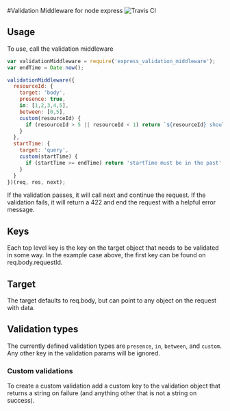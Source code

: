 #Validation Middleware for node express ![Travis CI](https://travis-ci.org/NatashaHull/express_validation_middleware.svg?branch=master)

## Usage

To use, call the validation middleware
```js
var validationMiddleware = require('express_validation_middleware');
var endTime = Date.now();

validationMiddleware({
  resourceId: {
    target: 'body',
    presence: true,
    in: [1,2,3,4,5],
    between: [0,5],
    custom(resourceId) {
      if (resourceId > 5 || resourceId < 1) return `${resourceId} should be from 1 to 5`;
    }
  },
  startTime: {
    target: 'query',
    custom(startTime) {
      if (startTime >= endTime) return 'startTime must be in the past';
    }
  }
})(req, res, next);
```

If the validation passes, it will call next and continue the request. If the validation fails, it will return a 422 and end the request with a helpful error message.

## Keys

Each top level key is the key on the target object that needs to be validated in some way. In the example case above, the first key can be found on req.body.requestId.

## Target

The target defaults to req.body, but can point to any object on the request with data.

## Validation types
The currently defined validation types are `presence`, `in`, `between`, and `custom`. Any other key in the validation params will be ignored.

### Custom validations
To create a custom validation add a custom key to the validation object that returns a string on failure (and anything other that is not a string on success).